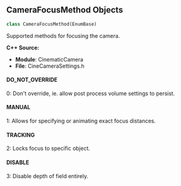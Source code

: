 ## CameraFocusMethod Objects

```python
class CameraFocusMethod(EnumBase)
```

Supported methods for focusing the camera.

**C++ Source:**

- **Module**: CinematicCamera
- **File**: CineCameraSettings.h

<a id="unreal.CameraFocusMethod.DO_NOT_OVERRIDE"></a>

#### DO_NOT_OVERRIDE

0: Don't override, ie. allow post process volume settings to persist.

<a id="unreal.CameraFocusMethod.MANUAL"></a>

#### MANUAL

1: Allows for specifying or animating exact focus distances.

<a id="unreal.CameraFocusMethod.TRACKING"></a>

#### TRACKING

2: Locks focus to specific object.

<a id="unreal.CameraFocusMethod.DISABLE"></a>

#### DISABLE

3: Disable depth of field entirely.

<a id="unreal.ContentBrowserItemTypeFilter"></a>